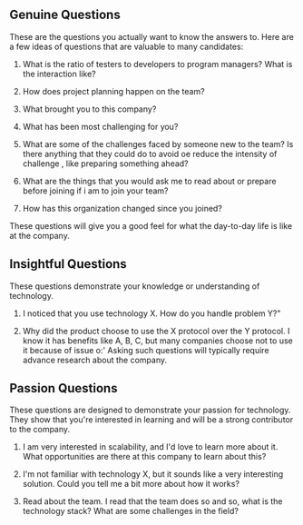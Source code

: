 ## Genuine Questions
These are the questions you actually want to know the answers to. Here are a few ideas of questions that are valuable to many candidates:
1. What is the ratio of testers to developers to program managers? What is the interaction like?

2. How does project planning happen on the team?

3. What brought you to this company?

4. What has been most challenging for you?

5. What are some of the challenges faced by someone new to the team? Is there anything that they could do to avoid oe reduce the intensity of challenge , like preparing something ahead?

6. What are the things that you would ask me to read about or prepare before joining if i am to join your team?

7. How has this organization changed since you joined?

These questions will give you a good feel for what the day-to-day life is like at the company.

## Insightful Questions
These questions demonstrate your knowledge or understanding of technology.
1. I noticed that you use technology X. How do you handle problem Y?"

2. Why did the product choose to use the X protocol over the Y protocol. I know it has benefits like A, B, C, but many companies choose not to use it because of issue o:'
Asking such questions will typically require advance research about the company.

## Passion Questions
These questions are designed to demonstrate your passion for technology. They show that you're inter­ested in learning and will be a strong contributor to the company.
1. I am very interested in scalability, and I'd love to learn more about it. What opportunities are there at this company to learn about this?

2. I'm not familiar with technology X, but it sounds like a very interesting solution. Could you tell me a bit more about how it works?

3. Read about the team. I read that the team does so and so, what is the technology stack? What are some challenges in the field?
